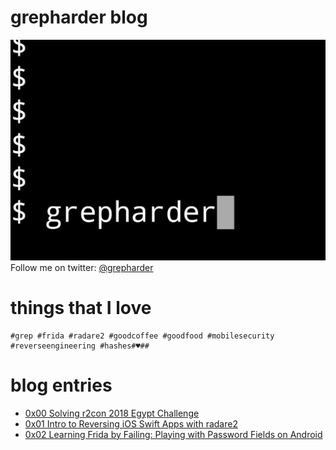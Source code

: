 # grepharder blog
![@grepharder](img/grep_title.jpg)
Follow me on twitter: [@grepharder](https://twitter.com/grepharder)

# things that I love
```
#grep #frida #radare2 #goodcoffee #goodfood #mobilesecurity #reverseengineering #hashes#♥️##
```


# blog entries

- [0x00 Solving r2con 2018 Egypt Challenge](0x00_solving_egypt_r2con_challenge.md)
- [0x01 Intro to Reversing iOS Swift Apps with radare2](0x01_intro_to_reversing_ios_swift_apps_with_radare2.md)
- [0x02 Learning Frida by Failing: Playing with Password Fields on Android](0x02_learning_frida_by_failing.md)
